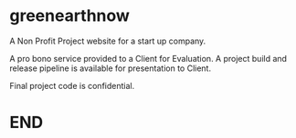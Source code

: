 # greenearthnow
A Non Profit Project website for a start up company.

A pro bono service provided to a Client for Evaluation. 
A project build and release pipeline is available for presentation to Client.

Final project code is confidential.
# END
